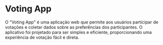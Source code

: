 # Voting App

O "Voting App" é uma aplicação web que permite aos usuários participar de votações e coletar dados sobre as preferências dos participantes. O aplicativo foi projetado para ser simples e eficiente, proporcionando uma experiência de votação fácil e direta.
